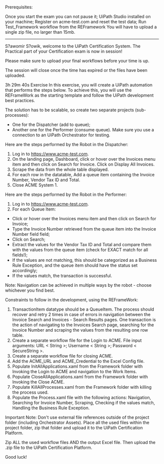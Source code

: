 Prerequisites:

Once you start the exam you can not pause it;
UiPath Studio installed on your machine;
Register on acme-test.com and reset the test data;
Run Test_Framework workflow from the REFramework
You will have to upload a single zip file, no larger than 15mb.

***********************************************

S?awomir S?owik, welcome to the UiPath Certification System.
The Practical part of your Certification exam is now in session!

Please make sure to upload your final workflows before your time is up.

The session will close once the time has expired or the files have been uploaded.

3h 29m 40s
Exercise
In this exercise, you will create a UiPath automation that performs the steps below.
To achieve this, you will use the REFrameWork as the starting template and follow the UiPath development best practices.

The solution has to be scalable, so create two separate projects (sub-processes):
- One for the Dispatcher (add to queue);
- Another one for the Performer (consume queue).
Make sure you use a connection to an UiPath Orchestrator for testing.

Here are the steps performed by the Robot in the Dispatcher:
1. Log in to https://www.acme-test.com.
2. On the landing page, Dashboard, click or hover over the Invoices menu item and then click on Search for Invoice. Click on Display All Invoices.
3. Scrape the data from the whole table displayed.
4. For each row in the datatable, Add a queue item containing the Invoice Number, Vendor Tax ID and Total.
5. Close ACME System 1.

Here are the steps performed by the Robot in the Performer:
1. Log in to https://www.acme-test.com.
2. For each Queue Item:
- Click or hover over the Invoices menu item and then click on Search for Invoice;
- Type the Invoice Number retrieved from the queue item into the Invoice Number field field;
- Click on Search;
- Extract the values for the Vendor Tax ID and Total and compare them with the values from the queue item (check for EXACT match for all fields!);
- If the values are not matching, this should be categorized as a Business Rule Exception, and the queue item should have the status set accordingly;
- If the values match, the transaction is successful.

Note: Navigation can be achieved in multiple ways by the robot - choose whichever you find best.

Constraints to follow in the development, using the REFrameWork:
1. TransactionItem datatype should be a QueueItem. The process should recover and retry 2 times in case of errors in navigation between the Invoice Search and Invoices - Search Results pages. One transaction is the action of navigating to the Invoices Search page, searching for the Invoice Number and scraping the values from the resulting one row table.
2. Create a separate workflow file for the Login to ACME. File input arguments: URL < String >; Username < String >; Password < SecureString >.
3. Create a separate workflow file for closing ACME.
4. Add the ACME_URL and ACME_Credential to the Excel Config file.
5. Populate InitAllApplications.xaml from the Framework folder with Invoking the Login to ACME and navigation to the Work Items.
6. Populate CloseAllApplications.xaml from the Framework folder with Invoking the Close ACME.
7. Populate KillAllProcesses.xaml from the Framework folder with killing the process used.
8. Populate the Process.xaml file with the following actions: Navigation, Searching for Invoice Number, Scraping, Checking if the values match, Handling the Business Rule Exception.

Important Note: Don't use external file references outside of the project folder (including Orchestrator Assets). Place all the used files within the project folder, zip that folder and upload it to the UiPath Certification Platform.

Zip ALL the used workflow files AND the output Excel file. Then upload the .zip file to the UiPath Certification Platform.

Good luck!